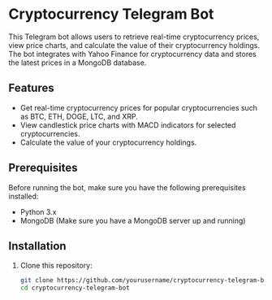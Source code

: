 # Cryptocurrency Telegram Bot

This Telegram bot allows users to retrieve real-time cryptocurrency prices, view price charts, and calculate the value of their cryptocurrency holdings. The bot integrates with Yahoo Finance for cryptocurrency data and stores the latest prices in a MongoDB database.

## Features

- Get real-time cryptocurrency prices for popular cryptocurrencies such as BTC, ETH, DOGE, LTC, and XRP.
- View candlestick price charts with MACD indicators for selected cryptocurrencies.
- Calculate the value of your cryptocurrency holdings.

## Prerequisites

Before running the bot, make sure you have the following prerequisites installed:

- Python 3.x
- MongoDB (Make sure you have a MongoDB server up and running)

## Installation

1. Clone this repository:

   ```bash
   git clone https://github.com/yourusername/cryptocurrency-telegram-bot.git
   cd cryptocurrency-telegram-bot
